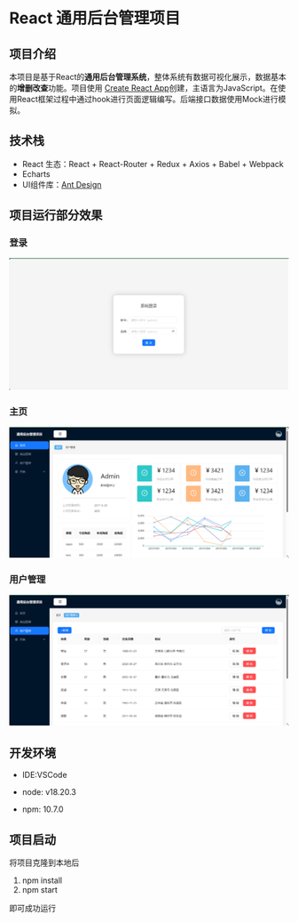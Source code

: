 # React 通用后台管理项目


## 项目介绍
本项目是基于React的**通用后台管理系统**，整体系统有数据可视化展示，数据基本的**增删改查**功能。项目使用 [Create React App](https://github.com/facebook/create-react-app)创建，主语言为JavaScript。在使用React框架过程中通过hook进行页面逻辑编写。后端接口数据使用Mock进行模拟。

## 技术栈

- React 生态：React + React-Router + Redux + Axios + Babel + Webpack
- Echarts
- UI组件库：[Ant Design](https://ant-design.antgroup.com/index-cn)

## 项目运行部分效果

### 登录

![image-20240905150714351](assets/image-20240905150714351.png)

### 主页

![image-20240905151757776](assets/image-20240905151757776.png)

### 用户管理

![image-20240905150830602](assets/image-20240905150830602.png)

## 开发环境

- IDE:VSCode

- node: v18.20.3
- npm: 10.7.0

## 项目启动

将项目克隆到本地后

1. npm install
2. npm start

即可成功运行